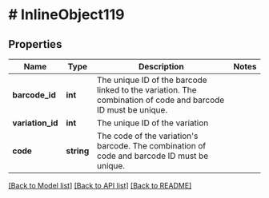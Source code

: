 # # InlineObject119

## Properties

Name | Type | Description | Notes
------------ | ------------- | ------------- | -------------
**barcode_id** | **int** | The unique ID of the barcode linked to the variation. The combination of code and barcode ID must be unique. | 
**variation_id** | **int** | The unique ID of the variation | 
**code** | **string** | The code of the variation&#39;s barcode. The combination of code and barcode ID must be unique. | 

[[Back to Model list]](../../README.md#documentation-for-models) [[Back to API list]](../../README.md#documentation-for-api-endpoints) [[Back to README]](../../README.md)


